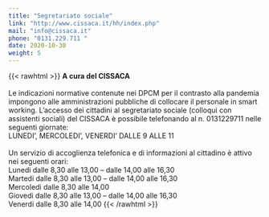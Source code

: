 ```yaml
---
title: "Segretariato sociale"
link: "http://www.cissaca.it/hh/index.php"
mail: "info@cissaca.it"
phone: "0131.229.711 "
date: 2020-10-30
weight: 5
---
```


{{< rawhtml >}}
<strong>A cura del CISSACA</strong><br /><br />
Le indicazioni normative contenute nei DPCM per il contrasto alla pandemia impongono alle amministrazioni pubbliche di collocare il personale in smart working. L’accesso dei cittadini al segretariato sociale (colloqui con assistenti sociali) del CISSACA  è possibile telefonando al n. 0131229711 nelle seguenti giornate:<br />
LUNEDI’, MERCOLEDI’, VENERDI’ DALLE 9 ALLE 11
<br /><br />
Un servizio di accoglienza telefonica e di informazioni al cittadino è attivo nei seguenti orari:<br />
Lunedi dalle 8,30 alle 13,00 – dalle 14,00 alle 16,30<br />
Martedi dalle 8,30 alle 13,00 – dalle 14,00 alle 16,30<br />
Mercoledi dalle 8,30 alle 14,00<br />
Giovedi dalle 8,30 alle 13,00 – dalle 14,00 alle 16,30<br />
Venerdi dalle 8,30 alle 14,00 
{{< /rawhtml >}}
